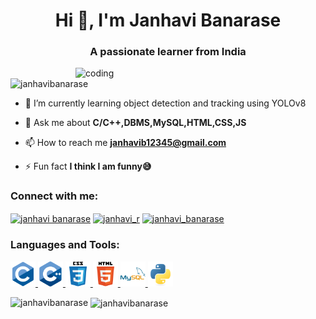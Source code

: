 <h1 align="center">Hi 👋, I'm Janhavi Banarase</h1>
<h3 align="center">A passionate learner from India</h3>
<img align="right" alt="coding" width="400" src="https://user-images.githubusercontent.com/107506646/221663712-814965ad-d3d3-47e9-af63-244b8eef74b3.gif">

<p align="left"> <img src="https://komarev.com/ghpvc/?username=janhavibanarase&label=Profile%20views&color=0e75b6&style=flat" alt="janhavibanarase" /> </p>

- 🌱 I’m currently learning object detection and tracking using YOLOv8

- 💬 Ask me about **C/C++,DBMS,MySQL,HTML,CSS,JS**

- 📫 How to reach me **janhavib12345@gmail.com**

- ⚡ Fun fact **I think I am funny😅**

<h3 align="left">Connect with me:</h3>
<p align="left">
<a href="https://linkedin.com/in/janhavi banarase" target="blank"><img align="center" src="https://raw.githubusercontent.com/rahuldkjain/github-profile-readme-generator/master/src/images/icons/Social/linked-in-alt.svg" alt="janhavi banarase" height="30" width="40" /></a>
<a href="https://www.codechef.com/users/janhavi_r" target="blank"><img align="center" src="https://cdn.jsdelivr.net/npm/simple-icons@3.1.0/icons/codechef.svg" alt="janhavi_r" height="30" width="40" /></a>
<a href="https://www.leetcode.com/janhavi_banarase" target="blank"><img align="center" src="https://raw.githubusercontent.com/rahuldkjain/github-profile-readme-generator/master/src/images/icons/Social/leet-code.svg" alt="janhavi_banarase" height="30" width="40" /></a>
</p>

<h3 align="left">Languages and Tools:</h3>
<p align="left"> <a href="https://www.cprogramming.com/" target="_blank" rel="noreferrer"> <img src="https://raw.githubusercontent.com/devicons/devicon/master/icons/c/c-original.svg" alt="c" width="40" height="40"/> </a> <a href="https://www.w3schools.com/cpp/" target="_blank" rel="noreferrer"> <img src="https://raw.githubusercontent.com/devicons/devicon/master/icons/cplusplus/cplusplus-original.svg" alt="cplusplus" width="40" height="40"/> </a> <a href="https://www.w3schools.com/css/" target="_blank" rel="noreferrer"> <img src="https://raw.githubusercontent.com/devicons/devicon/master/icons/css3/css3-original-wordmark.svg" alt="css3" width="40" height="40"/> </a> <a href="https://www.w3.org/html/" target="_blank" rel="noreferrer"> <img src="https://raw.githubusercontent.com/devicons/devicon/master/icons/html5/html5-original-wordmark.svg" alt="html5" width="40" height="40"/> </a> <a href="https://www.mysql.com/" target="_blank" rel="noreferrer"> <img src="https://raw.githubusercontent.com/devicons/devicon/master/icons/mysql/mysql-original-wordmark.svg" alt="mysql" width="40" height="40"/> </a> <a href="https://www.python.org" target="_blank" rel="noreferrer"> <img src="https://raw.githubusercontent.com/devicons/devicon/master/icons/python/python-original.svg" alt="python" width="40" height="40"/> </a> </p>

<p><img align="left" src="https://github-readme-stats.vercel.app/api/top-langs?username=janhavibanarase&show_icons=true&locale=en&layout=compact" alt="janhavibanarase" /></p>

<p>&nbsp;<img align="center" src="https://github-readme-stats.vercel.app/api?username=janhavibanarase&show_icons=true&locale=en" alt="janhavibanarase" /></p>

